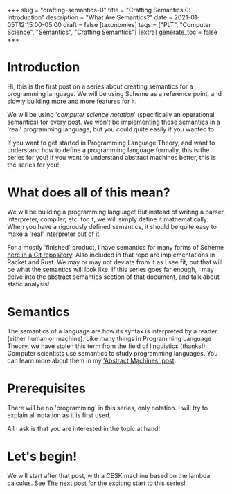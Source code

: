 +++
slug = "crafting-semantics-0"
title = "Crafting Semantics 0: Introduction"
description = "What Are Semantics?"
date = 2021-01-05T12:15:00-05:00
draft = false
[taxonomies]
tags = ["PLT", "Computer Science", "Semantics", "Crafting Semantics"]
[extra]
generate_toc = false
+++

# Introduction #

Hi, this is the first post on a series about creating semantics for a programming language. We will be using Scheme as a reference point, and slowly building more and more features for it.

We will be using '_computer science notation_' (specifically an operational semantics) for every post. We won't be implementing these semantics in a 'real' programming language, but you could quite easily if you wanted to.

If you want to get started in Programming Language Theory, and want to understand how to define a programming language formally, this is the series for you! If you want to understand abstract machines better, this is the series for you!

# What does all of this mean? #

We will be building a programming language! But instead of writing a parser, interpreter, compiler, etc. for it, we will simply define it mathematically. When you have a rigorously defined semantics, it should be quite easy to make a 'real' interpreter out of it.

For a mostly 'finished' product, I have semantics for many forms of Scheme [here in a Git repository](https://github.com/sinistersnare/aams/blob/master/latex/formalism.pdf). Also included in that repo are implementations in Racket and Rust. We may or may not deviate from it as I see fit, but that will be what the semantics will look like. If this series goes far enough, I may delve into the abstract semantics section of that document, and talk about static analysis!

# Semantics #

The semantics of a language are how its syntax is interpreted by a reader (either human or machine). Like many things in Programming Language Theory, we have stolen this term from the field of linguistics (thanks!). Computer scientists use semantics to study programming languages. You can learn more about them in my ['Abstract Machines' post](@/post/06-abstract-machines.md).

# Prerequisites #

There will be no 'programming' in this series, only notation. I will try to explain all notation as it is first used.

All I ask is that you are interested in the topic at hand!

# Let's begin! #

We will start after that post, with a CESK machine based on the lambda calculus. See [The next post](@/post/09-crafting-semantics-1.md) for the exciting start to this series!



